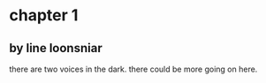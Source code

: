 # chapter 1

## by line loonsniar

there are two voices in the dark.
there could be more going on here. 
